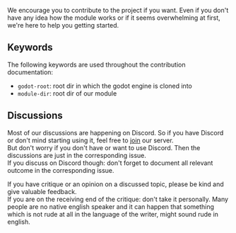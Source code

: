 
We encourage you to contribute to the project if you want. Even if you don't have any idea how the module works or if it seems overwhelming at first, we're here to help you getting started.

## Keywords
The following keywords are used throughout the contribution documentation:

- `godot-root`: root dir in which the godot engine is cloned into
- `module-dir`: root dir of our module

## Discussions
Most of our discussions are happening on Discord. So if you have Discord or don't mind starting using it, feel free to [join](https://discord.gg/zpb5Ru7v9x) our server.  
But don't worry if you don't have or want to use Discord. Then the discussions are just in the corresponding issue.  
If you discuss on Discord though: don't forget to document all relevant outcome in the corresponding issue.  

If you have critique or an opinion on a discussed topic, please be kind and give valuable feedback.  
If you are on the receiving end of the critique: don't take it personally. Many people are no native english speaker and it can happen that something which is not rude at all in the language of the writer, might sound rude in english.